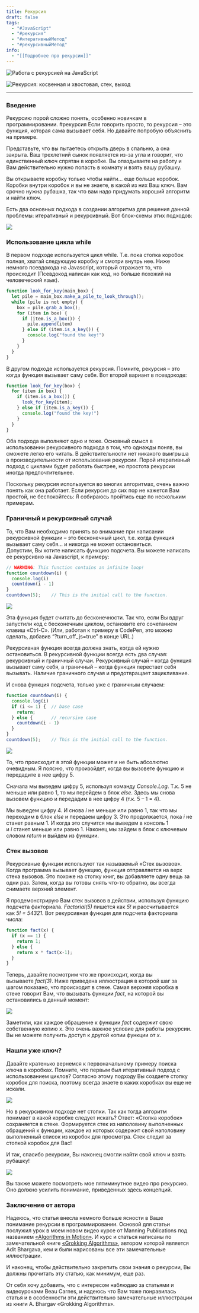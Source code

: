 ```yaml
---
title: Рекурсия
draft: false
tags:
  - "#JavaScript"
  - "#рекурсия"
  - "#итеративныйМетод"
  - "#рекурсивныйМетод"
info:
  - "[[Подробнее про рекурсию]]"
---
```

![Работа с рекурсией на JavaScript](https://www.youtube.com/watch?v=-2RiM6tRk-Q)

 ![Рекурсия: косвенная и хвостовая, стек, выход](https://www.youtube.com/watch?v=W2skCjIgVKE)

_____
### Введение

Рекурсию порой сложно понять, особенно новичкам в программировании. 
#рекурсия Если говорить просто, то рекурсия – это функция, которая сама вызывает себя. Но давайте попробую объяснить на примере.

Представьте, что вы пытаетесь открыть дверь в спальню, а она закрыта. 
Ваш трехлетний сынок появляется из-за угла и говорит, что единственный ключ спрятан в коробке. Вы опаздываете на работу и Вам действительно нужно попасть в комнату и взять вашу рубашку.

Вы открываете коробку только чтобы найти… еще больше коробок. Коробки внутри коробок и вы не знаете, в какой из них Ваш ключ. Вам срочно нужна рубашка, так что вам надо придумать хороший алгоритм и найти ключ.

Есть два основных подхода в создании алгоритма для решения данной проблемы: итеративный и рекурсивный. Вот блок-схемы этих подходов:
  
![](https://habrastorage.org/r/w1560/web/620/c52/954/620c5295459b4d83b0a94f2e20fe8ccc.png)  
  
### Использование цикла while 

В первом подходе используется цикл while. 
Т.е. пока стопка коробок полная, хватай следующую коробку и смотри внутрь нее. Ниже немного псевдокода на Javascript, который отражает то, что происходит 
(Псевдокод написан как код, но больше похожий на человеческий язык).

```js
function look_for_key(main_box) {
  let pile = main_box.make_a_pile_to_look_through();
  while (pile is not empty) {
    box = pile.grab_a_box();
    for (item in box) {
      if (item.is_a_box()) {
        pile.append(item)
      } else if (item.is_a_key()) {
        console.log("found the key!")
      }
    }
  }
}
```

В другом подходе используется рекурсия. Помните, рекурсия – это когда функция вызывает саму себя. Вот второй вариант в псевдокоде:

```js
function look_for_key(box) {
  for (item in box) {
    if (item.is_a_box()) {
      look_for_key(item);
    } else if (item.is_a_key()) {
      console.log("found the key!")
    }
  }
}
```

Оба подхода выполняют одно и тоже. Основный смысл в использовании рекурсивного подхода в том, что однажды поняв, вы сможете легко его читать. В действительности нет никакого выигрыша в производительности от использования рекурсии. Порой итеративный подход с циклами будет работать быстрее, но простота рекурсии иногда предпочтительнее.

Поскольку рекурсия используется во многих алгоритмах, очень важно понять как она работает. Если рекурсия до сих пор не кажется Вам простой, не беспокойтесь: Я собираюсь пройтись еще по нескольким примерам.

### Граничный и рекурсивный случай

То, что Вам необходимо принять во внимание при написании рекурсивной функции – это бесконечный цикл, т.е. когда функция вызывает саму себя… и никогда не может остановиться.  
Допустим, Вы хотите написать функцию подсчета. Вы можете написать ее рекурсивно на Javascript, к примеру:  
  
```js
// WARNING: This function contains an infinite loop!
function countdown(i) {
  console.log(i)
  countdown(i - 1)
}
countdown(5);    // This is the initial call to the function.
```

![](https://habrastorage.org/r/w1560/web/3a9/51b/d3e/3a951bd3e4374b61bdebe7f50155b12a.png)  

Эта функция будет считать до бесконечности. Так что, если Вы вдруг запустили код с бесконечным циклом, остановите его сочетанием клавиш «Ctrl-C». (Или, работая к примеру в CodePen, это можно сделать, добавив “?turn_off_js=true” в конце URL.)

Рекурсивная функция всегда должна знать, когда ей нужно остановиться. В рекурсивной функции всегда есть два случая: рекурсивный и граничный случаи. Рекурсивный случай – когда функция вызывает саму себя, а граничный – когда функция перестает себя вызывать. Наличие граничного случая и предотвращает зацикливание.

И снова функция подсчета, только уже с граничным случаем:  

```js
function countdown(i) {
  console.log(i)
  if (i <= 1) {  // base case
    return;  
  } else {       // recursive case
    countdown(i - 1)
  }
}
countdown(5);    // This is the initial call to the function.
```

![](https://habrastorage.org/r/w1560/web/005/234/e2f/005234e2f6db447697723137b3637171.png)  

То, что происходит в этой функции может и не быть абсолютно очевидным. Я поясню, что произойдет, когда вы вызовете функцию и передадите в нее цифру 5.

Сначала мы выведем цифру 5, используя команду _Console.Log_. Т.к. 5 не меньше или равно 1, то мы перейдем в блок _else_. Здесь мы снова вызовем функцию и передадим в нее цифру 4 (т.к. 5 – 1 = 4).

Мы выведем цифру 4. И снова _i_ не меньше или равно 1, так что мы переходим в блок _else_ и передаем цифру 3. Это продолжается, пока _i_ не станет равным 1. И когда это случится мы выведем в консоль 1 и _i_ станет меньше или равно 1. Наконец мы зайдем в блок с ключевым словом _return_ и выйдем из функции.

### **Стек вызовов**

Рекурсивные функции используют так называемый «Стек вызовов». Когда программа вызывает функцию, функция отправляется на верх стека вызовов. Это похоже на стопку книг, вы добавляете одну вещь за одни раз. Затем, когда вы готовы снять что-то обратно, вы всегда снимаете верхний элемент.

Я продемонстрирую Вам стек вызовов в действии, используя функцию подсчета факториала. _Factorial(5)_ пишется как _5!_ и рассчитывается как _5! = 5*4*3*2*1_. Вот рекурсивная функция для подсчета факториала числа:

```js
function fact(x) {
  if (x == 1) {  
    return 1;  
  } else {      
    return x * fact(x-1);
  }
}
```

Теперь, давайте посмотрим что же происходит, когда вы вызываете _fact(3)_. Ниже приведена иллюстрация в которой шаг за шагом показано, что происходит в стеке. Самая верхняя коробка в стеке говорит Вам, что вызывать функции _fact_, на которой вы остановились в данный момент:

![](https://habrastorage.org/r/w1560/web/0fe/43e/e2b/0fe43ee2b45042aabf4cb82245c152b8.png)  

Заметили, как каждое обращение к функции _fact_ содержит свою собственную копию x. Это очень важное условие для работы рекурсии. Вы не можете получить доступ к другой копии функции от _x_.

### Нашли уже ключ?

Давайте кратенько вернемся к первоначальному примеру поиска ключа в коробках. Помните, что первым был итеративный подход с использованием циклов? Согласно этому подходу Вы создаете стопку коробок для поиска, поэтому всегда знаете в каких коробках вы еще не искали.

![](https://habrastorage.org/r/w1560/web/6aa/f1a/b7d/6aaf1ab7df5d466380b80e0ad7852b34.png)  

Но в рекурсивном подходе нет стопки. Так как тогда алгоритм понимает в какой коробке следует искать? Ответ: «Стопка коробок» сохраняется в стеке. Формируется стек из наполовину выполненных обращений к функции, каждое из которых содержит свой наполовину выполненный список из коробок для просмотра. Стек следит за стопкой коробок для Вас!

И так, спасибо рекурсии, Вы наконец смогли найти свой ключ и взять рубашку!
  
![](https://habrastorage.org/r/w1560/web/41d/004/d63/41d004d63acc4c08b0b1b87c16122c70.png)  

Вы также можете посмотреть мое пятиминутное видео про рекурсию. Оно должно усилить понимание, приведенных здесь концепций.

### Заключение от автора

Надеюсь, что статья внесла немного больше ясности в Ваше понимание рекурсии в программировании. Основой для статьи послужил урок в моем новом видео курсе от Manning Publications под названием [«Algorithms in Motion»](http://www.manning.com/livevideo/algorithms-in-motion?a_aid=algmotion&a_bid=9022d293). И курс и статься написаны по замечательной книге [«Grokking Algorithms»](http://www.amazon.com/gp/product/1617292230/ref=as_li_qf_sp_asin_il_tl?ie=UTF8&tag=bcar08-20&camp=1789&creative=9325&linkCode=as2&creativeASIN=1617292230&linkId=83471c93327ff24766dd812f9799f95a), автором которой является Adit Bhargava, кем и были нарисованы все эти замечательные иллюстрации.

И наконец, чтобы действительно закрепить свои знания о рекурсии, Вы должны прочитать эту статью, как минимум, еще раз.

От себя хочу добавить, что с интересом наблюдаю за статьями и видеоуроками Beau Carnes, и надеюсь что Вам тоже понравилась статья и в особенности эти действительно замечательные иллюстрации из книги A. Bhargav «Grokking Algorithms».